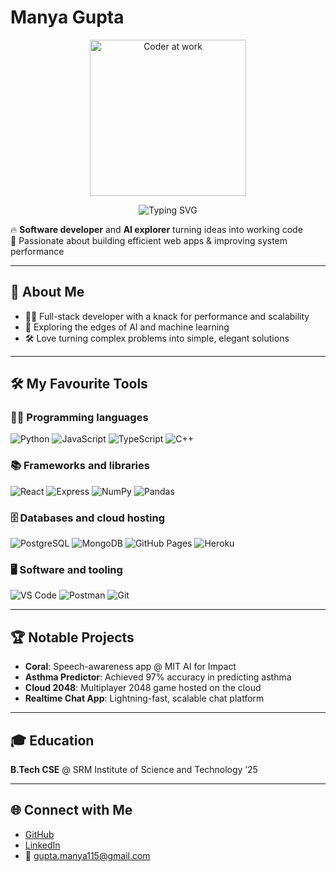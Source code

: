 # Manya Gupta
<p align="center">
  <img src="https://media.giphy.com/media/qgQUggAC3Pfv687qPC/giphy.gif"
       alt="Coder at work"
       width="250" />
</p>

<!-- centered “typing” banner -->
<p align="center">
  <img
    src="https://readme-typing-svg.herokuapp.com?font=Fira+Code&size=28&pause=1000&color=4BB543&center=true&vCenter=true&width=450&height=45&lines=Welcome+to+my+profile!;Glad+to+see+you+here+🚀"
    alt="Typing SVG"
  />
</p>

🔥 **Software developer** and **AI explorer** turning ideas into working code  
🎯 Passionate about building efficient web apps & improving system performance

---

## 🚀 About Me

- 👩‍💻 Full-stack developer with a knack for performance and scalability
- 🤖 Exploring the edges of AI and machine learning
- 🛠️ Love turning complex problems into simple, elegant solutions

---

## 🛠️ My Favourite Tools  

### 👩‍💻 Programming languages  
![Python](https://img.shields.io/badge/Python-3776AB?style=for-the-badge&logo=python&logoColor=white)
![JavaScript](https://img.shields.io/badge/JavaScript-F7DF1E?style=for-the-badge&logo=javascript&logoColor=black)
![TypeScript](https://img.shields.io/badge/TypeScript-3178C6?style=for-the-badge&logo=typescript&logoColor=white)
![C++](https://img.shields.io/badge/C++-00599C?style=for-the-badge&logo=c%2B%2B&logoColor=white)

### 📚 Frameworks and libraries  
![React](https://img.shields.io/badge/React-20232A?style=for-the-badge&logo=react&logoColor=61DAFB)
![Express](https://img.shields.io/badge/Express-000000?style=for-the-badge&logo=express&logoColor=white)
![NumPy](https://img.shields.io/badge/NumPy-013243?style=for-the-badge&logo=numpy&logoColor=white)
![Pandas](https://img.shields.io/badge/Pandas-150458?style=for-the-badge&logo=pandas&logoColor=white)

### 🗄️ Databases and cloud hosting  
![PostgreSQL](https://img.shields.io/badge/PostgreSQL-4169E1?style=for-the-badge&logo=postgresql&logoColor=white)
![MongoDB](https://img.shields.io/badge/MongoDB-4EA94B?style=for-the-badge&logo=mongodb&logoColor=white)
![GitHub Pages](https://img.shields.io/badge/GitHub%20Pages-222222?style=for-the-badge&logo=github&logoColor=white)
![Heroku](https://img.shields.io/badge/Heroku-430098?style=for-the-badge&logo=heroku&logoColor=white)

### 🖥️ Software and tooling  
![VS Code](https://img.shields.io/badge/VS%20Code-007ACC?style=for-the-badge&logo=visualstudiocode&logoColor=white)
![Postman](https://img.shields.io/badge/Postman-FF6C37?style=for-the-badge&logo=postman&logoColor=white)
![Git](https://img.shields.io/badge/Git-F05032?style=for-the-badge&logo=git&logoColor=white)

---

## 🏆 Notable Projects

- **Coral**: Speech-awareness app @ MIT AI for Impact
- **Asthma Predictor**: Achieved 97% accuracy in predicting asthma
- **Cloud 2048**: Multiplayer 2048 game hosted on the cloud
- **Realtime Chat App**: Lightning-fast, scalable chat platform

---

## 🎓 Education

**B.Tech CSE** @ SRM Institute of Science and Technology ’25

---

## 🌐 Connect with Me

- [GitHub](https://github.com/mg1502)
- [LinkedIn](https://www.linkedin.com/in/mg1502/)
- 📧 gupta.manya115@gmail.com

